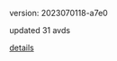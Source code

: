 version: 2023070118-a7e0

updated 31 avds

[details](https://github.com/0x74f917491bfa7ebfa379/ali_avd_db/blob/master/change_log/2023/07/01/18/a7e0.txt)